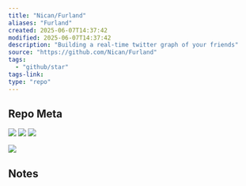 ```yaml
---
title: "Nican/Furland"
aliases: "Furland"
created: 2025-06-07T14:37:42
modified: 2025-06-07T14:37:42
description: "Building a real-time twitter graph of your friends"
source: "https://github.com/Nican/Furland"
tags:
  - "github/star"
tags-link:
type: "repo"
---
```

## Repo Meta

![](https://img.shields.io/github/stars/Nican/Furland?style=for-the-badge&label=stars) ![](https://img.shields.io/github/repo-size/Nican/Furland?style=for-the-badge&label=size) ![](https://img.shields.io/github/created-at/Nican/Furland?style=for-the-badge&label=since)

[![](https://github-readme-stats.vercel.app/api/pin/?username=Nican&repo=Furland&bg_color=00000000)](https://github.com/Nican/Furland)

## Notes

